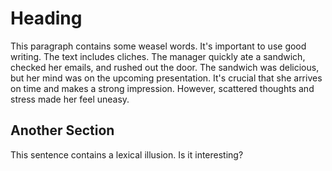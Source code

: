 # Heading

This paragraph contains some weasel words. It's important to use good writing. The text includes cliches. The manager quickly ate a sandwich, checked her emails, and rushed out the door. The sandwich was delicious, but her mind was on the upcoming presentation. It's crucial that she arrives on time and makes a strong impression. However, scattered thoughts and stress made her feel uneasy.

## Another Section

This sentence contains a lexical illusion. Is it interesting?
